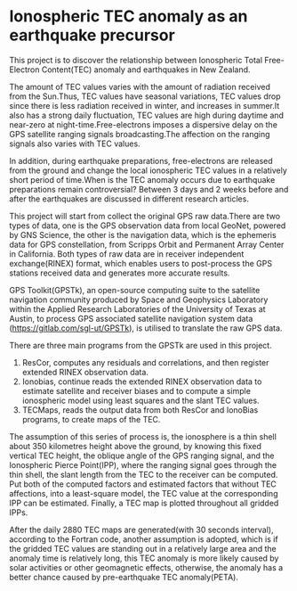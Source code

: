 # Ionospheric TEC anomaly as an earthquake precursor
This project is to discover the relationship between Ionospheric Total Free-Electron Content(TEC) anomaly and earthquakes in New Zealand.

The amount of TEC values varies with the amount of radiation received from the Sun.Thus, TEC values have seasonal variations, TEC values drop since there is less radiation received in winter, and increases in summer.It also has a strong daily fluctuation, TEC values are high during daytime and near-zero at night-time.Free-electrons imposes a dispersive delay on the GPS satellite ranging signals broadcasting.The affection on the ranging signals also varies with TEC values.

In addition, during earthquake preparations, free-electrons are released from the ground and change the local ionospheric TEC values in a relatively short period of time.When is the TEC anomaly occurs due to earthquake preparations remain controversial? Between 3 days and 2 weeks before and after the earthquakes are discussed in different research articles.

This project will start from collect the original GPS raw data.There are two types of data, one is the GPS observation data from local GeoNet, powered by GNS Science, the other is the navigation data, which is the ephemeris data for GPS constellation, from Scripps Orbit and Permanent Array Center in California. 
Both types of raw data are in receiver independent exchange(RINEX) format, which enables users to post-process the GPS stations received data and generates more accurate results.

GPS Toolkit(GPSTk), an open-source computing suite to the satellite navigation community produced by Space and Geophysics Laboratory within the Applied Research Laboratories of the University of Texas at Austin, to process GPS associated satellite navigation system data (https://gitlab.com/sgl-ut/GPSTk), is utilised to translate the raw GPS data.

There are three main programs from the GPSTk are used in this project.
1. ResCor, computes any residuals and correlations, and then register extended RINEX observation data.
2. Ionobias, continue reads the extended RINEX observation data to estimate satellite and receiver biases and to compute a simple ionospheric model using least squares and the slant TEC values.
3. TECMaps, reads the output data from both ResCor and IonoBias programs, to create maps of the TEC.

The assumption of this series of process is, the ionosphere is a thin shell about 350 kilometres height above the ground, by knowing this fixed vertical TEC height, the oblique angle of the GPS ranging signal, and the Ionospheric Pierce Point(IPP), where the ranging signal goes through the thin shell, the slant length from the TEC to the receiver can be computed. Put both of the computed factors and estimated factors that without TEC affections, into a least-square model, the TEC value at the corresponding IPP can be estimated. Finally, a TEC map is plotted throughout all gridded IPPs.

After the daily 2880 TEC maps are generated(with 30 seconds interval), according to the Fortran code, another assumption is adopted, which is if the gridded TEC values are standing out in a relatively large area and the anomaly time is relatively long, this TEC anomaly is more likely caused by solar activities or other geomagnetic effects, otherwise, the anomaly has a better chance caused by pre-earthquake TEC anomaly(PETA).

